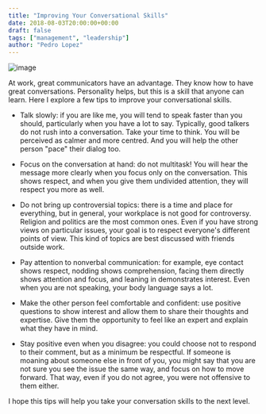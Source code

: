 ```yaml
---
title: "Improving Your Conversational Skills"
date: 2018-08-03T20:00:00+00:00
draft: false
tags: ["management", "leadership"]
author: "Pedro Lopez"
---
```


![image](/images/improving-your-conversational-skills.jpg)

At work, great communicators have an advantage. They know how to have great conversations. Personality helps, but this is a skill that anyone can learn. Here I explore a few tips to improve your conversational skills.

<!--more-->

- Talk slowly: if you are like me, you will tend to speak faster than you should, particularly when you have a lot to say. Typically, good talkers do not rush into a conversation. Take your time to think. You will be perceived as calmer and more centred. And you will help the other person "pace" their dialog too.

- Focus on the conversation at hand: do not multitask! You will hear the message more clearly when you focus only on the conversation. This shows respect, and when you give them undivided attention, they will respect you more as well.

- Do not bring up controversial topics: there is a time and place for everything, but in general, your workplace is not good for controversy. Religion and politics are the most common ones. Even if you have strong views on particular issues, your goal is to respect everyone's different points of view. This kind of topics are best discussed with friends outside work.

- Pay attention to nonverbal communication: for example, eye contact shows respect, nodding shows comprehension, facing them directly shows attention and focus, and leaning in demonstrates interest. Even when you are not speaking, your body language says a lot.

- Make the other person feel comfortable and confident: use positive questions to show interest and allow them to share their thoughts and expertise. Give them the opportunity to feel like an expert and explain what they have in mind.

- Stay positive even when you disagree: you could choose not to respond to their comment, but as a minimum be respectful. If someone is moaning about someone else in front of you, you might say that you are not sure you see the issue the same way, and focus on how to move forward. That way, even if you do not agree, you were not offensive to them either.

I hope this tips will help you take your conversation skills to the next level.

